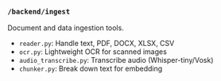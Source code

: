 ### `/backend/ingest`

Document and data ingestion tools.

* `reader.py`: Handle text, PDF, DOCX, XLSX, CSV
* `ocr.py`: Lightweight OCR for scanned images
* `audio_transcribe.py`: Transcribe audio (Whisper-tiny/Vosk)
* `chunker.py`: Break down text for embedding
